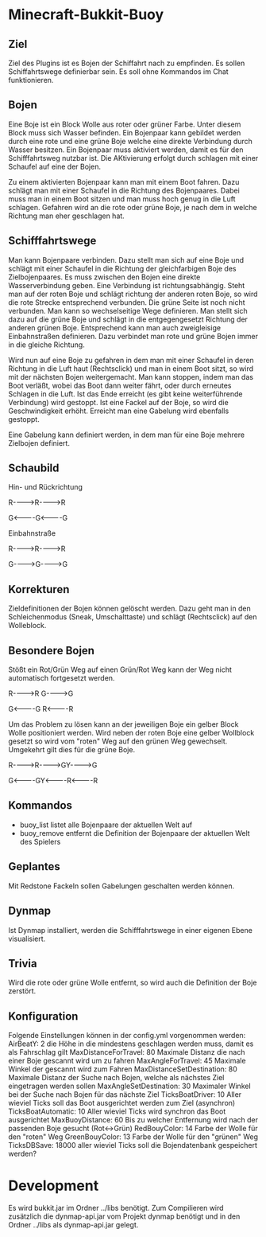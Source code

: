 Minecraft-Bukkit-Buoy
=====================

Ziel
----

Ziel des Plugins ist es Bojen der Schiffahrt nach zu empfinden.
Es sollen Schiffahrtswege definierbar sein. Es soll ohne Kommandos im Chat funktionieren.

Bojen
-----

Eine Boje ist ein Block Wolle aus roter oder grüner Farbe. Unter diesem Block muss sich Wasser befinden.
Ein Bojenpaar kann gebildet werden durch eine rote und eine grüne Boje welche eine direkte Verbindung durch Wasser besitzen.
Ein Bojenpaar muss aktiviert werden, damit es für den Schifffahrtsweg nutzbar ist.
Die AKtivierung erfolgt durch schlagen mit einer Schaufel auf eine der Bojen.

Zu einem aktivierten Bojenpaar kann man mit einem Boot fahren.
Dazu schlägt man mit einer Schaufel in die Richtung des Bojenpaares.
Dabei muss man in einem Boot sitzen und man muss hoch genug in die Luft schlagen.
Gefahren wird an die rote oder grüne Boje, je nach dem in welche Richtung man eher geschlagen hat.

Schifffahrtswege
----------------

Man kann Bojenpaare verbinden. Dazu stellt man sich auf eine Boje und schlägt mit einer Schaufel
in die Richtung der gleichfarbigen Boje des Zielbojenpaares. Es muss zwischen den Bojen eine direkte Wasserverbindung geben.
Eine Verbindung ist richtungsabhängig. Steht man auf der roten Boje und schlägt richtung der anderen roten Boje,
so wird die rote Strecke entsprechend verbunden. Die grüne Seite ist noch nicht verbunden.
Man kann so wechselseitige Wege definieren. Man stellt sich dazu auf die grüne Boje und schlägt in die
entgegengesetzt Richtung der anderen grünen Boje.
Entsprechend kann man auch zweigleisige Einbahnstraßen definieren. Dazu verbindet man rote und grüne Bojen
immer in die gleiche Richtung.

Wird nun auf eine Boje zu gefahren in dem man mit einer Schaufel in deren Richtung in die Luft haut (Rechtsclick) und man in einem
Boot sitzt, so wird mit der nächsten Bojen weitergemacht. Man kann stoppen, indem man das Boot verläßt,
wobei das Boot dann weiter fährt, oder durch erneutes Schlagen in die Luft.
Ist das Ende erreicht (es gibt keine weiterführende Verbindung) wird gestoppt.
Ist eine Fackel auf der Boje, so wird die Geschwindigkeit erhöht.
Erreicht man eine Gabelung wird ebenfalls gestoppt.

Eine Gabelung kann definiert werden, in dem man für eine Boje mehrere Zielbojen definiert.

Schaubild
---------


Hin- und Rückrichtung

R---->R---->R

G<----G<----G


Einbahnstraße

R---->R---->R

G---->G---->G


Korrekturen
-----------

Zieldefinitionen der Bojen können gelöscht werden. Dazu geht man in den Schleichenmodus (Sneak, Umschalttaste)
und schlägt (Rechtsclick) auf den Wolleblock. 

Besondere Bojen
---------------

Stößt ein Rot/Grün Weg auf einen Grün/Rot Weg kann der Weg nicht automatisch fortgesetzt werden.

R---->R      G---->G

G<----G      R<----R

Um das Problem zu lösen kann an der jeweiligen Boje ein gelber Block Wolle positioniert werden.
Wird neben der roten Boje eine gelber Wollblock gesetzt so wird vom "roten" Weg auf den grünen Weg gewechselt.
Umgekehrt gilt dies für die grüne Boje.

R---->R---->GY---->G

G<----GY<----R<----R

Kommandos
---------

* buoy_list   listet alle Bojenpaare der aktuellen Welt auf
* buoy_remove entfernt die Definition der Bojenpaare der aktuellen Welt des Spielers

Geplantes
---------

Mit Redstone Fackeln sollen Gabelungen geschalten werden können.

Dynmap
------

Ist Dynmap installiert, werden die Schifffahrtswege in einer eigenen Ebene visualisiert.

Trivia
------

Wird die rote oder grüne Wolle entfernt, so wird auch die Definition der Boje zerstört. 

Konfiguration
-------------

Folgende Einstellungen können in der config.yml vorgenommen werden:
AirBeatY: 2                     die Höhe in die mindestens geschlagen werden muss, damit es als Fahrschlag gilt
MaxDistanceForTravel: 80        Maximale Distanz die nach einer Boje gescannt wird um zu fahren
MaxAngleForTravel: 45           Maximale Winkel der gescannt wird zum Fahren
MaxDistanceSetDestination: 80   Maximale Distanz der Suche nach Bojen, welche als nächstes Ziel eingetragen werden sollen
MaxAngleSetDestination: 30      Maximaler Winkel bei der Suche nach Bojen für das nächste Ziel
TicksBoatDriver: 10             Aller wieviel Ticks soll das Boot ausgerichtet werden zum Ziel (asynchron)
TicksBoatAutomatic: 10          Aller wieviel Ticks wird synchron das Boot ausgerichtet
MaxBuoyDistance: 60             Bis zu welcher Entfernung wird nach der passenden Boje gesucht (Rot<->Grün)
RedBouyColor: 14                Farbe der Wolle für den "roten" Weg
GreenBouyColor: 13              Farbe der Wolle für den "grünen" Weg
TicksDBSave: 18000              aller wieviel Ticks soll die Bojendatenbank gespeichert werden?

Development
===========

Es wird bukkit.jar im Ordner ../libs benötigt.
Zum Compilieren wird zusätzlich die dynmap-api.jar vom Projekt dynmap benötigt und in den Ordner ../libs als dynmap-api.jar gelegt.

